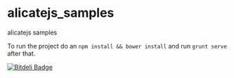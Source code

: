 alicatejs_samples
=================

alicatejs samples

To run the project do an `npm install && bower install` and run `grunt serve` after that.


[![Bitdeli Badge](https://d2weczhvl823v0.cloudfront.net/dryajov/alicatejs_samples/trend.png)](https://bitdeli.com/free "Bitdeli Badge")

